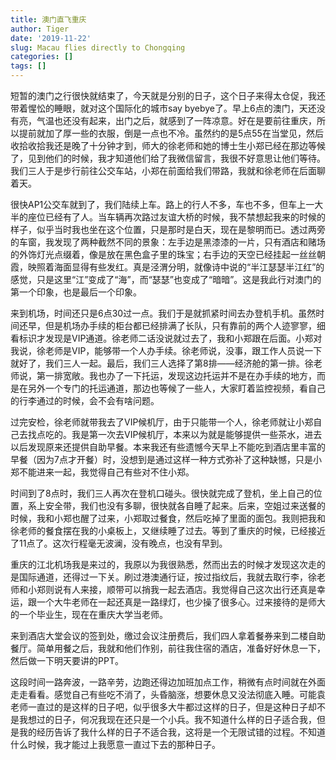 ```yaml
---
title: 澳门直飞重庆
author: Tiger
date: '2019-11-22'
slug: Macau flies directly to Chongqing
categories: []
tags: []
---
```


短暂的澳门之行很快就结束了，今天就是分别的日子，这个日子来得太仓促，我还带着惺忪的睡眼，就对这个国际化的城市say byebye了。早上6点的澳门，天还没有亮，气温也还没有起来，出门之后，就感到了一阵凉意。好在是要前往重庆，所以提前就加了厚一些的衣服，倒是一点也不冷。虽然约的是5点55在当堂见，然后收拾收拾我还是晚了十分钟才到，师大的徐老师和她的博士生小郑已经在那边等候了，见到他们的时候，我才知道他们给了我微信留言，我很不好意思让他们等待。我们三人于是步行前往公交车站，小郑在前面给我们带路，我就和徐老师在后面聊着天。

很快AP1公交车就到了，我们陆续上车。路上的行人不多，车也不多，但车上一大半的座位已经有了人。当车辆再次路过友谊大桥的时候，我不禁想起我来的时候的样子，似乎当时我也坐在这个位置，只是那时是白天，现在是黎明而已。透过两旁的车窗，我发现了两种截然不同的景象：左手边是黑漆漆的一片，只有酒店和赌场的外饰灯光点缀着，像是放在黑色盒子里的珠宝；右手边的天空已经挂起一丝丝朝霞，映照着海面显得有些发红。真是泾渭分明，就像诗中说的“半江瑟瑟半江红”的感觉，只是这里“江”变成了“海”，而“瑟瑟”也变成了“暗暗”。这是我此行对澳门的第一个印象，也是最后一个印象。

来到机场，时间还只是6点30过一点。我们于是就抓紧时间去办登机手机。虽然时间还早，但是机场办手续的柜台都已经排满了长队，只有靠前的两个人迹寥寥，细看标识才发现是VIP通道。徐老师二话没说就过去了，我和小郑跟在后面。小郑对我说，徐老师是VIP，能够带一个人办手续。徐老师说，没事，跟工作人员说一下就好了，我们三人一起。最后，我们三人选择了第8排——经济舱的第一排。徐老师说，第一排宽敞。我也办了一下托运，发现这边托运并不是在办手续的地方，而是在另外一个专门的托运通道，那边也等候了一些人，大家盯着监控视频，看自己的行李通过的时候，会不会有啥问题。

过完安检，徐老师就带我去了VIP候机厅，由于只能带一个人，徐老师就让小郑自己去找点吃的。我是第一次去VIP候机厅，本来以为就是能够提供一些茶水，进去以后发现原来还提供自助早餐。本来我还有些遗憾今天早上不能吃到酒店里丰富的早餐（因为7点才开餐）时，没想到是通过这样一种方式弥补了这种缺憾，只是小郑不能进来一起，我觉得自己有些对不住小郑。

时间到了8点时，我们三人再次在登机口碰头。很快就完成了登机，坐上自己的位置，系上安全带，我们也没有多聊，很快就各自睡了起来。后来，空姐过来送餐的时候，我和小郑也醒了过来，小郑取过餐食，然后吃掉了里面的面包。我则把我和徐老师的餐食摆在我的小桌板上，又继续睡了过去。等到了重庆的时候，已经接近了11点了。这次行程毫无波澜，没有晚点，也没有早到。

重庆的江北机场我是来过的，我原以为我很熟悉，然而出去的时候才发现这次走的是国际通道，还得过一下关。刷过港澳通行证，按过指纹后，我就去取行李，徐老师和小郑则说有人来接，顺带可以捎我一起去酒店。我觉得自己这次出行还真是幸运，跟一个大牛老师在一起还真是一路绿灯，也少操了很多心。过来接待的是师大的一个毕业生，现在在重庆大学当老师。

来到酒店大堂会议的签到处，缴过会议注册费后，我们四人拿着餐券来到二楼自助餐厅。简单用餐之后，我就和他们作别，前往我住宿的酒店，准备好好休息一下，然后做一下明天要讲的PPT。

这段时间一路奔波，一路辛劳，边跑还得边加班加点工作，稍微有点时间就在外面走走看看。感觉自己有些吃不消了，头昏脑涨，想要休息又没法彻底入睡。可能袁老师一直过的是这样的日子吧，似乎很多大牛都过这样的日子，但是这种日子却不是我想过的日子，何况我现在还只是一个小兵。我不知道什么样的日子适合我，但是我的经历告诉了我什么样的日子不适合我，这将是一个无限试错的过程。不知道什么时候，我才能过上我愿意一直过下去的那种日子。


